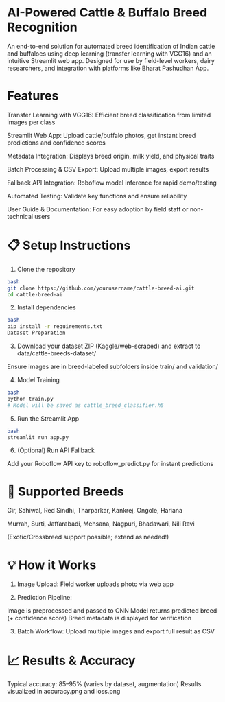 # AI-Powered Cattle & Buffalo Breed Recognition

An end-to-end solution for automated breed identification of Indian cattle and buffaloes using deep learning (transfer learning with VGG16) and an intuitive Streamlit web app. Designed for use by field-level workers, dairy researchers, and integration with platforms like Bharat Pashudhan App.

#  Features

Transfer Learning with VGG16: Efficient breed classification from limited images per class

Streamlit Web App: Upload cattle/buffalo photos, get instant breed predictions and confidence scores

Metadata Integration: Displays breed origin, milk yield, and physical traits

Batch Processing & CSV Export: Upload multiple images, export results

Fallback API Integration: Roboflow model inference for rapid demo/testing

Automated Testing: Validate key functions and ensure reliability

User Guide & Documentation: For easy adoption by field staff or non-technical users

# 📋 Setup Instructions

1. Clone the repository

``` sh
bash
git clone https://github.com/yourusername/cattle-breed-ai.git
cd cattle-breed-ai
```
2. Install dependencies

```sh
bash
pip install -r requirements.txt
Dataset Preparation
```

3. Download your dataset ZIP (Kaggle/web-scraped) and extract to data/cattle-breeds-dataset/

Ensure images are in breed-labeled subfolders inside train/ and validation/

4. Model Training

```sh
bash
python train.py
# Model will be saved as cattle_breed_classifier.h5
```

5. Run the Streamlit App

```sh
bash
streamlit run app.py
```

6. (Optional) Run API Fallback

Add your Roboflow API key to roboflow_predict.py for instant predictions


# 🐂 Supported Breeds
Gir, Sahiwal, Red Sindhi, Tharparkar, Kankrej, Ongole, Hariana

Murrah, Surti, Jaffarabadi, Mehsana, Nagpuri, Bhadawari, Nili Ravi

(Exotic/Crossbreed support possible; extend as needed!)

# 💡 How it Works
1. Image Upload: Field worker uploads photo via web app

2. Prediction Pipeline:

  Image is preprocessed and passed to CNN
  Model returns predicted breed (+ confidence score)
  Breed metadata is displayed for verification

3. Batch Workflow: Upload multiple images and export full result as CSV

# 📈 Results & Accuracy

Typical accuracy: 85–95% (varies by dataset, augmentation)
Results visualized in accuracy.png and loss.png





